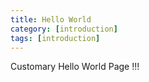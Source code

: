 ```yaml
---
title: Hello World
category: [introduction]
tags: [introduction]
---
```



Customary Hello World Page !!!
